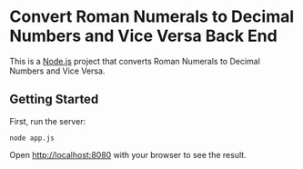 # Convert Roman Numerals to Decimal Numbers and Vice Versa Back End

This is a [Node.js](https://nodejs.org/en/) project that converts Roman Numerals to Decimal Numbers and Vice Versa.

## Getting Started

First, run the server:

```
node app.js
```

Open [http://localhost:8080](http://localhost:8080) with your browser to see the result.
